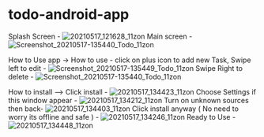 # todo-android-app
Splash Screen - 
![20210517_121628_11zon](https://user-images.githubusercontent.com/81878722/118473163-4ee26700-b727-11eb-80f7-5eede491aba6.jpg)
Main screen - ![Screenshot_20210517-135440_Todo_11zon](https://user-images.githubusercontent.com/81878722/118473680-dfb94280-b727-11eb-9f90-f677b50c381e.jpg)

How to Use app -> 
How to use - 
click on plus icon to add new Task,
Swipe left to edit - 
![Screenshot_20210517-135449_Todo_11zon](https://user-images.githubusercontent.com/81878722/118475147-7e926e80-b729-11eb-92f5-c2a12ebe1198.jpg)
Swipe Right to delete - 
![Screenshot_20210517-135440_Todo_11zon](https://user-images.githubusercontent.com/81878722/118475158-83572280-b729-11eb-8dd6-401e318bdb20.jpg)






How to install -->
Click install - 
![20210517_134423_11zon](https://user-images.githubusercontent.com/81878722/118473894-18591c00-b728-11eb-96bb-0c9043216743.jpg)
Choose Settings if this window appear -
![20210517_134212_11zon](https://user-images.githubusercontent.com/81878722/118473994-358dea80-b728-11eb-9ac5-b52d137ba52d.jpg)
Turn on unknown sources then back- 
![20210517_134403_11zon](https://user-images.githubusercontent.com/81878722/118474424-ad5c1500-b728-11eb-990f-c713df8cacdb.jpg)
Click install anyway 
( No need to worry its offline and safe ) -
![20210517_134246_11zon](https://user-images.githubusercontent.com/81878722/118474566-d67ca580-b728-11eb-9e3a-b3f54736bbc4.jpg)
Ready to Use  -
![20210517_134448_11zon](https://user-images.githubusercontent.com/81878722/118474768-0fb51580-b729-11eb-945e-f0a7ce4dff4e.jpg)
